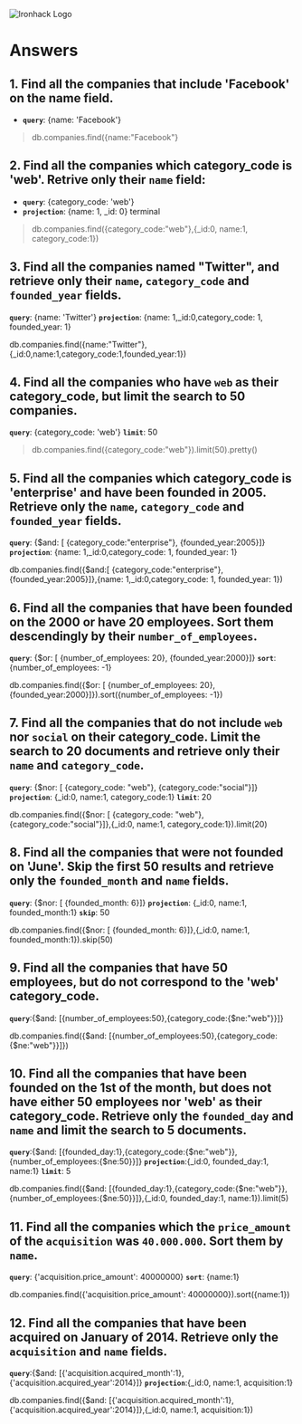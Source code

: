 ![Ironhack Logo](https://i.imgur.com/1QgrNNw.png)

# Answers

## 1. Find all the companies that include 'Facebook' on the **name** field.

 - **`query`**: {name: 'Facebook'}

 > db.companies.find({name:"Facebook"}
 
 ## 2. Find all the companies which **category_code** is 'web'. Retrive only their `name` field:

 - **`query`**: {category_code: 'web'}
 - **`projection`**: {name: 1, _id: 0}
 terminal

 > db.companies.find({category_code:"web"},{_id:0, name:1, category_code:1})
 

## 3. Find all the companies named "Twitter", and retrieve only their `name`, `category_code` and `founded_year` fields.
**`query`**: {name: 'Twitter'}
**`projection`**: {name: 1,_id:0,category_code: 1, founded_year: 1}

db.companies.find({name:"Twitter"},{_id:0,name:1,category_code:1,founded_year:1})

## 4. Find all the companies who have `web` as their **category_code**, but limit the search to 50 companies.
**`query`**: {category_code: 'web'}
**`limit`**: 50

> db.companies.find({category_code:"web"}).limit(50).pretty()

## 5. Find all the companies which **category_code** is 'enterprise' and have been founded in 2005. Retrieve only the `name`, `category_code` and `founded_year` fields.
**`query`**: {$and: [ {category_code:"enterprise"}, {founded_year:2005}]}
**`projection`**: {name: 1,_id:0,category_code: 1, founded_year: 1}

db.companies.find({$and:[ {category_code:"enterprise"}, {founded_year:2005}]},{name: 1,_id:0,category_code: 1, founded_year: 1})

## 6. Find all the companies that have been **founded** on the 2000 or have 20 **employees**. Sort them descendingly by their `number_of_employees`.
**`query`**: {$or: [ {number_of_employees: 20}, {founded_year:2000}]}
**`sort`**: {number_of_employees: -1}

db.companies.find({$or: [ {number_of_employees: 20}, {founded_year:2000}]}).sort({number_of_employees: -1})

## 7. Find all the companies that do not include `web` nor `social` on their **category_code**. Limit the search to 20 documents and retrieve only their `name` and `category_code`.
**`query`**: {$nor: [ {category_code: "web"}, {category_code:"social"}]}
**`projection`**: {_id:0, name:1, category_code:1}
**`limit`**: 20

db.companies.find({$nor: [ {category_code: "web"}, {category_code:"social"}]},{_id:0, name:1, category_code:1}).limit(20)

## 8. Find all the companies that were not **founded** on 'June'. Skip the first 50 results and retrieve only the `founded_month` and `name` fields.
**`query`**: {$nor: [ {founded_month: 6}]}
**`projection`**: {_id:0, name:1, founded_month:1}
**`skip`**: 50

db.companies.find({$nor: [ {founded_month: 6}]},{_id:0, name:1, founded_month:1}).skip(50)

## 9. Find all the companies that have 50 employees, but do not correspond to the 'web' **category_code**. 
**`query`**:{$and: [{number_of_employees:50},{category_code:{$ne:"web"}}]}

db.companies.find({$and: [{number_of_employees:50},{category_code:{$ne:"web"}}]})

## 10. Find all the companies that have been founded on the 1st of the month, but does not have either 50 employees nor 'web' as their **category_code**. Retrieve only the `founded_day` and `name` and limit the search to 5 documents.
**`query`**:{$and: [{founded_day:1},{category_code:{$ne:"web"}},{number_of_employees:{$ne:50}}]}
**`projection`**:{_id:0, founded_day:1, name:1}
**`limit`**: 5

db.companies.find({$and: [{founded_day:1},{category_code:{$ne:"web"}},{number_of_employees:{$ne:50}}]},{_id:0, founded_day:1, name:1}).limit(5)

## 11. Find all the companies which the `price_amount` of the `acquisition` was **`40.000.000`**. Sort them by `name`.
**`query`**: {'acquisition.price_amount': 40000000}
**`sort`**: {name:1}

db.companies.find({'acquisition.price_amount': 40000000}).sort({name:1})

## 12. Find all the companies that have been acquired on January of 2014. Retrieve only the `acquisition` and `name` fields.
**`query`**:{$and: [{'acquisition.acquired_month':1},{'acquisition.acquired_year':2014}]}
**`projection`**:{_id:0, name:1, acquisition:1}

db.companies.find({$and: [{'acquisition.acquired_month':1},{'acquisition.acquired_year':2014}]},{_id:0, name:1, acquisition:1})